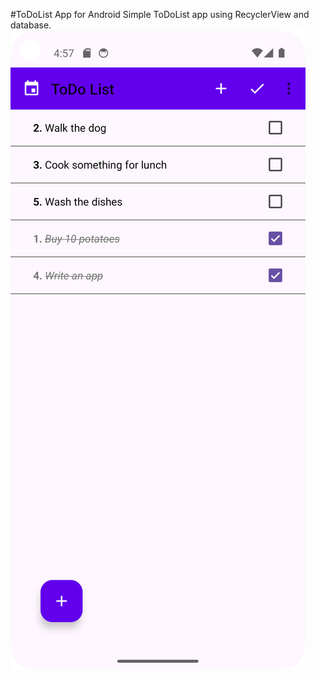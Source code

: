 #ToDoList App for Android
Simple ToDoList app using RecyclerView and database.
![alt text](https://github.com/ffrah/ToDoListAndroid/blob/main/screenshot.png?raw=true)
